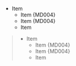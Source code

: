 + Item
   * Item {MD004}
   - Item {MD004}
   + Item

> + Item
>    * Item {MD004}
>    - Item {MD004}
>    + Item
